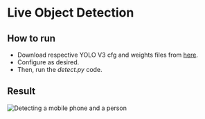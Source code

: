 # Live Object Detection

## How to run
- Download respective YOLO V3 cfg and weights files from [here](https://pjreddie.com/darknet/yolo/).
- Configure as desired.
- Then, run the *detect.py* code.

## Result
![Detecting a mobile phone and a person](https://alexsikorski.net/img/live-object-detection/detection.jpg)
